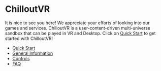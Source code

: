 # ChilloutVR
It is nice to see you here! We appreciate your efforts of looking into our games and services. ChilloutVR is a 
user-content-driven multi-universe sandbox that can be played in VR and Desktop.
Click on [Quick Start](quick-start.md) to get started with ChilloutVR!

+ [Quick Start](quick-start.md)
+ [General Information](general)
+ [Controls](controls)
+ [FAQ](faq/what-is-chilloutvr.md)